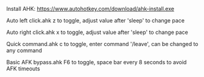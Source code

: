 Install AHK: https://www.autohotkey.com/download/ahk-install.exe

Auto left click.ahk z to toggle, adjust value after 'sleep' to change pace

Auto right click.ahk x to toggle, adjust value after 'sleep' to change pace

Quick command.ahk c to toggle, enter command '/leave', can be changed to any command

Basic AFK bypass.ahk F6 to toggle, space bar every 8 seconds to avoid AFK timeouts
